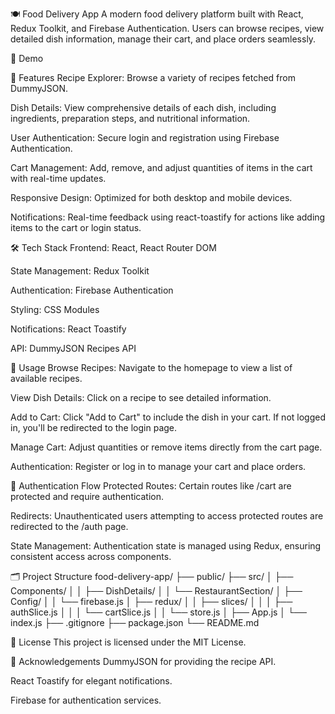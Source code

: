 🍽️ Food Delivery App
A modern food delivery platform built with React, Redux Toolkit, and Firebase Authentication. Users can browse recipes, view detailed dish information, manage their cart, and place orders seamlessly.

📸 Demo

🚀 Features
Recipe Explorer: Browse a variety of recipes fetched from DummyJSON.

Dish Details: View comprehensive details of each dish, including ingredients, preparation steps, and nutritional information.

User Authentication: Secure login and registration using Firebase Authentication.

Cart Management: Add, remove, and adjust quantities of items in the cart with real-time updates.

Responsive Design: Optimized for both desktop and mobile devices.

Notifications: Real-time feedback using react-toastify for actions like adding items to the cart or login status.

🛠️ Tech Stack
Frontend: React, React Router DOM

State Management: Redux Toolkit

Authentication: Firebase Authentication

Styling: CSS Modules

Notifications: React Toastify

API: DummyJSON Recipes API

🧪 Usage
Browse Recipes: Navigate to the homepage to view a list of available recipes.

View Dish Details: Click on a recipe to see detailed information.

Add to Cart: Click "Add to Cart" to include the dish in your cart. If not logged in, you'll be redirected to the login page.

Manage Cart: Adjust quantities or remove items directly from the cart page.

Authentication: Register or log in to manage your cart and place orders.

🔐 Authentication Flow
Protected Routes: Certain routes like /cart are protected and require authentication.

Redirects: Unauthenticated users attempting to access protected routes are redirected to the /auth page.

State Management: Authentication state is managed using Redux, ensuring consistent access across components.

🗂️ Project Structure
food-delivery-app/
├── public/
├── src/
│   ├── Components/
│   │   ├── DishDetails/
│   │   └── RestaurantSection/
│   ├── Config/
│   │   └── firebase.js
│   ├── redux/
│   │   ├── slices/
│   │   │   ├── authSlice.js
│   │   │   └── cartSlice.js
│   │   └── store.js
│   ├── App.js
│   └── index.js
├── .gitignore
├── package.json
└── README.md

📄 License
This project is licensed under the MIT License.

🙌 Acknowledgements
DummyJSON for providing the recipe API.

React Toastify for elegant notifications.

Firebase for authentication services.
